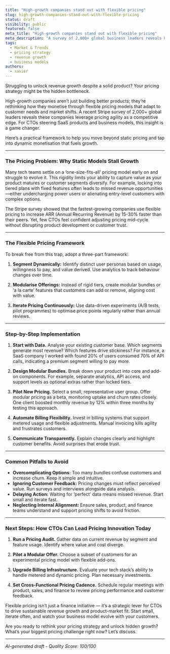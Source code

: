 ```yaml
---
title: "High-growth companies stand out with flexible pricing"
slug: high-growth-companies-stand-out-with-flexible-pricing
status: draft
visibility: public
featured: false
meta_title: "High-growth companies stand out with flexible pricing"
meta_description: "A survey of 2,000+ global business leaders reveals how the fastest-growing companies are approaching pricing differently to drive revenue."
tags:
  - Market & Trends
  - pricing strategy
  - revenue growth
  - business models
authors:
  - xavier
---
```


Struggling to unlock revenue growth despite a solid product? Your pricing strategy might be the hidden bottleneck. 

High-growth companies aren’t just building better products; they’re rethinking how they monetise through flexible pricing models that adapt to customer needs and market shifts. A recent Stripe survey of 2,000+ global leaders reveals these companies leverage pricing agility as a competitive edge. For CTOs steering SaaS products and business models, this insight is a game changer.

Here’s a practical framework to help you move beyond static pricing and tap into dynamic monetisation that fuels growth.

---

### The Pricing Problem: Why Static Models Stall Growth

Many tech teams settle on a ‘one-size-fits-all’ pricing model early on and struggle to evolve it. This rigidity limits your ability to capture value as your product matures or customer segments diversify. For example, locking into tiered plans with fixed features often leads to missed revenue opportunities—either undercharging power users or alienating entry-level customers with complex options.

The Stripe survey showed that the fastest-growing companies use flexible pricing to increase ARR (Annual Recurring Revenue) by 15-30% faster than their peers. Yet, few CTOs feel confident adjusting pricing mid-cycle without disrupting product development or customer trust.

---

### The Flexible Pricing Framework

To break free from this trap, adopt a three-part framework:

1. **Segment Dynamically:** Identify distinct user personas based on usage, willingness to pay, and value derived. Use analytics to track behaviour changes over time.
   
2. **Modularise Offerings:** Instead of rigid tiers, create modular bundles or ‘a la carte’ features that customers can add or remove, aligning cost with value.

3. **Iterate Pricing Continuously:** Use data-driven experiments (A/B tests, pilot programmes) to optimise price points regularly rather than annual reviews.

---

### Step-by-Step Implementation

1. **Start with Data.** Analyse your existing customer base. Which segments generate most revenue? Which features drive stickiness? For instance, a SaaS company I worked with found 20% of users consumed 70% of API calls, indicating a premium segment willing to pay more.

2. **Design Modular Bundles.** Break down your product into core and add-on components. For example, separate analytics, API access, and support levels as optional extras rather than locked tiers.

3. **Pilot New Pricing.** Select a small, representative user group. Offer modular pricing as a beta, monitoring uptake and churn rates closely. One client boosted monthly revenue by 12% within three months by testing this approach.

4. **Automate Billing Flexibility.** Invest in billing systems that support metered usage and flexible adjustments. Manual invoicing kills agility and frustrates customers.

5. **Communicate Transparently.** Explain changes clearly and highlight customer benefits. Avoid surprises that erode trust.

---

### Common Pitfalls to Avoid

- **Overcomplicating Options:** Too many bundles confuse customers and increase churn. Keep it simple and intuitive.
- **Ignoring Customer Feedback:** Pricing changes must reflect perceived value. Run surveys and interviews alongside data analysis.
- **Delaying Action:** Waiting for ‘perfect’ data means missed revenue. Start small and iterate fast.
- **Neglecting Internal Alignment:** Ensure sales, product, and finance teams understand and support pricing shifts to avoid friction.

---

### Next Steps: How CTOs Can Lead Pricing Innovation Today

1. **Run a Pricing Audit.** Gather data on current revenue by segment and feature usage. Identify where value and cost diverge.

2. **Pilot a Modular Offer.** Choose a subset of customers for an experimental pricing model with flexible add-ons.

3. **Upgrade Billing Infrastructure.** Evaluate your tech stack’s ability to handle metered and dynamic pricing. Plan necessary investments.

4. **Set Cross-Functional Pricing Cadence.** Schedule regular meetings with product, sales, and finance to review pricing performance and customer feedback.

Flexible pricing isn’t just a finance initiative — it’s a strategic lever for CTOs to drive sustainable revenue growth and product-market fit. Start small, iterate often, and watch your business model evolve with your customers.

Are you ready to rethink your pricing strategy and unlock hidden growth? What’s your biggest pricing challenge right now? Let’s discuss.

---

*AI-generated draft - Quality Score: 100/100*